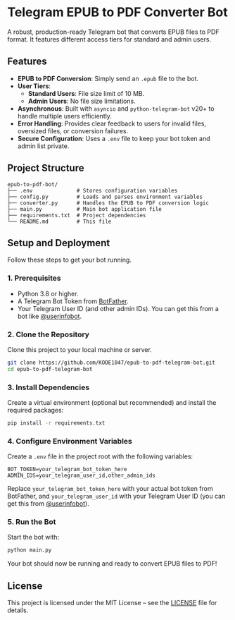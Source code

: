# Telegram EPUB to PDF Converter Bot

A robust, production-ready Telegram bot that converts EPUB files to PDF format. It features different access tiers for standard and admin users.

## Features

-   **EPUB to PDF Conversion**: Simply send an `.epub` file to the bot.
-   **User Tiers**:
    -   **Standard Users**: File size limit of 10 MB.
    -   **Admin Users**: No file size limitations.
-   **Asynchronous**: Built with `asyncio` and `python-telegram-bot` v20+ to handle multiple users efficiently.
-   **Error Handling**: Provides clear feedback to users for invalid files, oversized files, or conversion failures.
-   **Secure Configuration**: Uses a `.env` file to keep your bot token and admin list private.

## Project Structure

```
epub-to-pdf-bot/
├── .env              # Stores configuration variables
├── config.py         # Loads and parses environment variables
├── converter.py      # Handles the EPUB to PDF conversion logic
├── main.py           # Main bot application file
├── requirements.txt  # Project dependencies
└── README.md         # This file
```

## Setup and Deployment

Follow these steps to get your bot running.

### 1. Prerequisites

-   Python 3.8 or higher.
-   A Telegram Bot Token from [BotFather](https://t.me/BotFather).
-   Your Telegram User ID (and other admin IDs). You can get this from a bot like [@userinfobot](https://t.me/userinfobot).

### 2. Clone the Repository

Clone this project to your local machine or server.

```bash
git clone https://github.com/KODE1047/epub-to-pdf-telegram-bot.git
cd epub-to-pdf-telegram-bot
```

### 3. Install Dependencies

Create a virtual environment (optional but recommended) and install the required packages:

```bash
pip install -r requirements.txt
```

### 4. Configure Environment Variables

Create a `.env` file in the project root with the following variables:

```
BOT_TOKEN=your_telegram_bot_token_here
ADMIN_IDS=your_telegram_user_id,other_admin_ids
```

Replace `your_telegram_bot_token_here` with your actual bot token from BotFather, and `your_telegram_user_id` with your Telegram User ID (you can get this from [@userinfobot](https://t.me/userinfobot)).

### 5. Run the Bot

Start the bot with:

```bash
python main.py
```

Your bot should now be running and ready to convert EPUB files to PDF!

## License
This project is licensed under the MIT License – see the [LICENSE](LICENSE) file for details.
